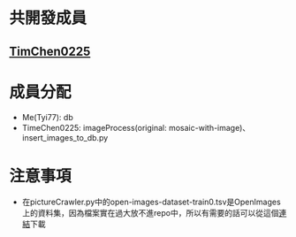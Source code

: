 # 共開發成員
## [TimChen0225](https://github.com/TimChen0225)

# 成員分配
- Me(Tyi77): db
- TimeChen0225: imageProcess(original: mosaic-with-image)、insert_images_to_db.py

# 注意事項
- 在pictureCrawler.py中的open-images-dataset-train0.tsv是OpenImages上的資料集，因為檔案實在過大放不進repo中，所以有需要的話可以從這個[連結](https://github.com/cvdfoundation/open-images-dataset#download-full-dataset-with-google-storage-transfer)下載